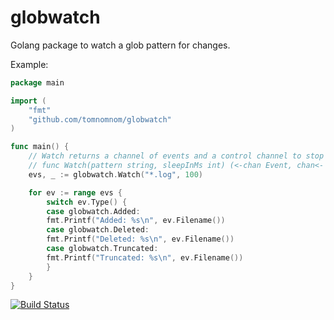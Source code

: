 # globwatch

Golang package to watch a glob pattern for changes.

Example:

```go
package main

import (
    "fmt"
    "github.com/tomnomnom/globwatch"
)

func main() {
    // Watch returns a channel of events and a control channel to stop the watching
    // func Watch(pattern string, sleepInMs int) (<-chan Event, chan<- bool)
    evs, _ := globwatch.Watch("*.log", 100)

    for ev := range evs {
        switch ev.Type() {
        case globwatch.Added:
        fmt.Printf("Added: %s\n", ev.Filename())
        case globwatch.Deleted:
        fmt.Printf("Deleted: %s\n", ev.Filename())
        case globwatch.Truncated:
        fmt.Printf("Truncated: %s\n", ev.Filename())
        }
    }
}
```

[![Build Status](https://travis-ci.org/tomnomnom/globwatch.svg?branch=master)](https://travis-ci.org/tomnomnom/globwatch)
